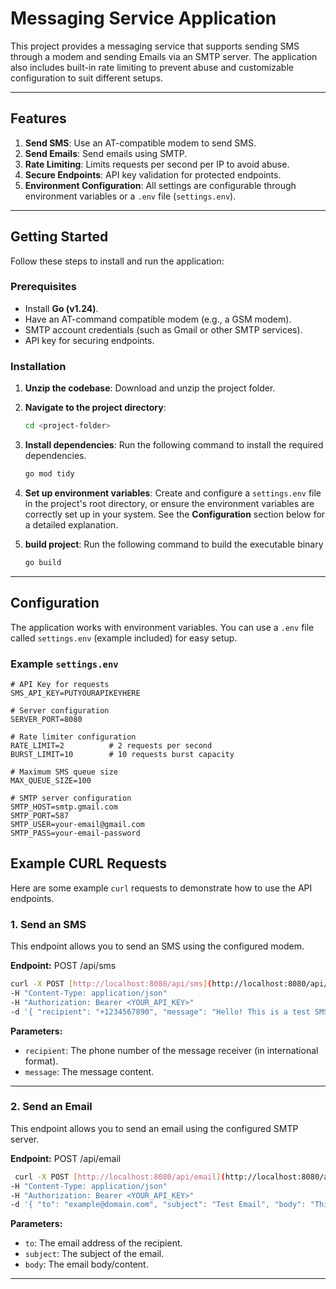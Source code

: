 # Messaging Service Application

This project provides a messaging service that supports sending SMS through a modem and sending Emails via an SMTP server. The application also includes built-in rate limiting to prevent abuse and customizable configuration to suit different setups.

---

## Features

1. **Send SMS**: Use an AT-compatible modem to send SMS.
2. **Send Emails**: Send emails using SMTP.
3. **Rate Limiting**: Limits requests per second per IP to avoid abuse.
4. **Secure Endpoints**: API key validation for protected endpoints.
5. **Environment Configuration**: All settings are configurable through environment variables or a `.env` file (`settings.env`).

---

## Getting Started

Follow these steps to install and run the application:

### Prerequisites

- Install **Go (v1.24)**.
- Have an AT-command compatible modem (e.g., a GSM modem).
- SMTP account credentials (such as Gmail or other SMTP services).
- API key for securing endpoints.

### Installation

1. **Unzip the codebase**:
   Download and unzip the project folder.

2. **Navigate to the project directory**:
   ```bash
   cd <project-folder>
   ```

3. **Install dependencies**:
   Run the following command to install the required dependencies.
   ```bash
   go mod tidy
   ```

4. **Set up environment variables**:
   Create and configure a `settings.env` file in the project's root directory, or ensure the environment variables are correctly set up in your system. See the **Configuration** section below for a detailed explanation.


5. **build project**:
   Run the following command to build the executable binary
   ```bash
   go build
   ```
---

## Configuration

The application works with environment variables. You can use a `.env` file called `settings.env` (example included) for easy setup.

### Example `settings.env`
```
# API Key for requests
SMS_API_KEY=PUTYOURAPIKEYHERE

# Server configuration
SERVER_PORT=8080

# Rate limiter configuration
RATE_LIMIT=2          # 2 requests per second
BURST_LIMIT=10        # 10 requests burst capacity

# Maximum SMS queue size
MAX_QUEUE_SIZE=100 

# SMTP server configuration
SMTP_HOST=smtp.gmail.com
SMTP_PORT=587
SMTP_USER=your-email@gmail.com
SMTP_PASS=your-email-password
```

## Example CURL Requests

Here are some example `curl` requests to demonstrate how to use the API endpoints.

### 1. Send an SMS
This endpoint allows you to send an SMS using the configured modem.

**Endpoint:**
POST /api/sms

```bash
curl -X POST [http://localhost:8080/api/sms](http://localhost:8080/api/sms)
-H "Content-Type: application/json"
-H "Authorization: Bearer <YOUR_API_KEY>"
-d '{ "recipient": "+1234567890", "message": "Hello! This is a test SMS." }'

```

**Parameters:**
- `recipient`: The phone number of the message receiver (in international format).
- `message`: The message content.

---

### 2. Send an Email
This endpoint allows you to send an email using the configured SMTP server.

**Endpoint:** POST /api/email

```bash
 curl -X POST [http://localhost:8080/api/email](http://localhost:8080/api/email)
-H "Content-Type: application/json"
-H "Authorization: Bearer <YOUR_API_KEY>"
-d '{ "to": "example@domain.com", "subject": "Test Email", "body": "This is a test email sent from the Messaging Service" }'
```
**Parameters:**
- `to`: The email address of the recipient.
- `subject`: The subject of the email.
- `body`: The email body/content.

---

